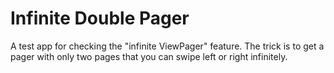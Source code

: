 # Infinite Double Pager #
A test app for checking the "infinite ViewPager" feature. The trick is
to get a pager with only two pages that you can swipe left or right
infinitely.